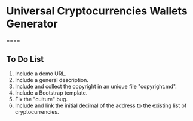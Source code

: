 # Universal Cryptocurrencies Wallets Generator
====

## To Do List

1. Include a demo URL.
2. Include a general description.
3. Include and collect the copyright in an unique file "copyright.md".
4. Include a Bootstrap template.
5. Fix the "culture" bug.
6. Include and link the initial decimal of the address to the existing list of cryptocurrencies.
